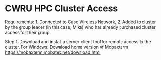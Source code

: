 # CWRU HPC Cluster Access

Requirements: 1. Connected to Case Wireless Network, 2. Added to cluster by the group leader (in this case, Mike) who has already purchased cluster access for their group

Step 1: Download and install a server-client tool for remote access to the cluster. 
For Windows: Download home version of Mobaxterm https://mobaxterm.mobatek.net/download.html
